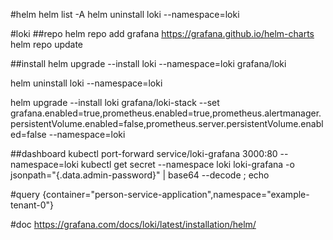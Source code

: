 #helm
helm list -A
helm uninstall loki --namespace=loki

#loki
##repo
helm repo add grafana https://grafana.github.io/helm-charts
helm repo update

##install
helm upgrade --install loki --namespace=loki grafana/loki

helm uninstall loki --namespace=loki

helm upgrade --install loki grafana/loki-stack  --set grafana.enabled=true,prometheus.enabled=true,prometheus.alertmanager.persistentVolume.enabled=false,prometheus.server.persistentVolume.enabled=false --namespace=loki

##dashboard
kubectl port-forward service/loki-grafana 3000:80 --namespace=loki
kubectl get secret --namespace loki loki-grafana -o jsonpath="{.data.admin-password}" | base64 --decode ; echo
              
#query
{container="person-service-application",namespace="example-tenant-0"}

#doc
https://grafana.com/docs/loki/latest/installation/helm/
